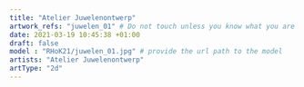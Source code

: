 ```yaml
---
title: "Atelier Juwelenontwerp"
artwork_refs: "juwelen_01" # Do not touch unless you know what you are doing
date: 2021-03-19 10:45:38 +01:00
draft: false
model : "RHoK21/juwelen_01.jpg" # provide the url path to the model
artists: "Atelier Juwelenontwerp"
artType: "2d"
---
```

